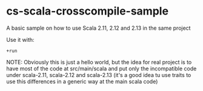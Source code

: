 # cs-scala-crosscompile-sample

A basic sample on how to use Scala 2.11, 2.12 and 2.13 in the same project

Use it with:

`+run`

NOTE: Obviously this is just a hello world, but the idea for real project is to have most of the code at src/main/scala and
put only the incompatible code under scala-2.11, scala-2.12 and scala-2.13 (it's a good idea tu use traits to use
this differences in a generic way at the main scala code)
